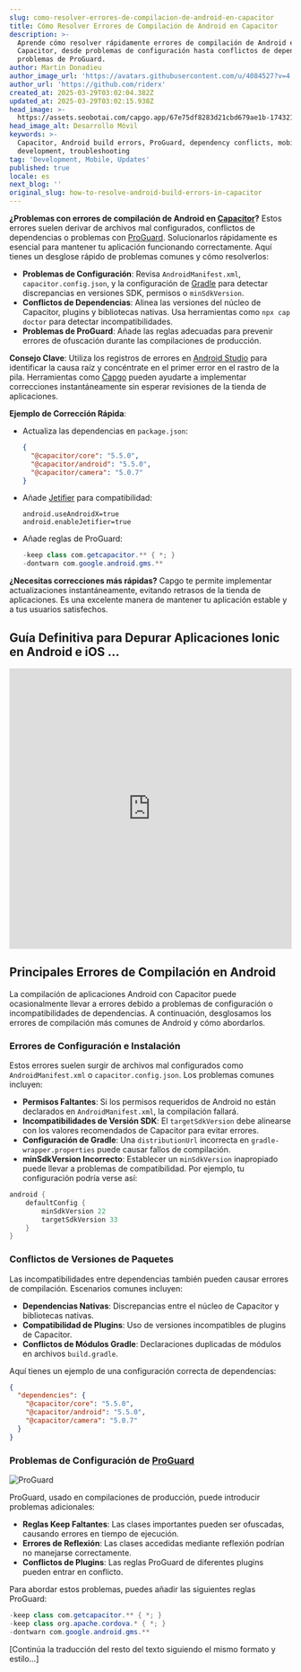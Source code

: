 ```yaml
---
slug: como-resolver-errores-de-compilacion-de-android-en-capacitor
title: Cómo Resolver Errores de Compilación de Android en Capacitor
description: >-
  Aprende cómo resolver rápidamente errores de compilación de Android en
  Capacitor, desde problemas de configuración hasta conflictos de dependencias y
  problemas de ProGuard.
author: Martin Donadieu
author_image_url: 'https://avatars.githubusercontent.com/u/4084527?v=4'
author_url: 'https://github.com/riderx'
created_at: 2025-03-29T03:02:04.382Z
updated_at: 2025-03-29T03:02:15.938Z
head_image: >-
  https://assets.seobotai.com/capgo.app/67e75df8283d21cbd679ae1b-1743217335938.jpg
head_image_alt: Desarrollo Móvil
keywords: >-
  Capacitor, Android build errors, ProGuard, dependency conflicts, mobile
  development, troubleshooting
tag: 'Development, Mobile, Updates'
published: true
locale: es
next_blog: ''
original_slug: how-to-resolve-android-build-errors-in-capacitor
---
```

**¿Problemas con errores de compilación de Android en [Capacitor](https://capacitorjs.com/)?** Estos errores suelen derivar de archivos mal configurados, conflictos de dependencias o problemas con [ProGuard](https://www.guardsquare.com/manual/home). Solucionarlos rápidamente es esencial para mantener tu aplicación funcionando correctamente. Aquí tienes un desglose rápido de problemas comunes y cómo resolverlos:

-   **Problemas de Configuración**: Revisa `AndroidManifest.xml`, `capacitor.config.json`, y la configuración de [Gradle](https://gradle.org/) para detectar discrepancias en versiones SDK, permisos o `minSdkVersion`.
-   **Conflictos de Dependencias**: Alinea las versiones del núcleo de Capacitor, plugins y bibliotecas nativas. Usa herramientas como `npx cap doctor` para detectar incompatibilidades.
-   **Problemas de ProGuard**: Añade las reglas adecuadas para prevenir errores de ofuscación durante las compilaciones de producción.

**Consejo Clave**: Utiliza los registros de errores en [Android Studio](https://developer.android.com/studio) para identificar la causa raíz y concéntrate en el primer error en el rastro de la pila. Herramientas como [Capgo](https://capgo.app/) pueden ayudarte a implementar correcciones instantáneamente sin esperar revisiones de la tienda de aplicaciones.

**Ejemplo de Corrección Rápida**:

-   Actualiza las dependencias en `package.json`:
    
    ```json
    {
      "@capacitor/core": "5.5.0",
      "@capacitor/android": "5.5.0",
      "@capacitor/camera": "5.0.7"
    }
    ```
    
-   Añade [Jetifier](https://developer.android.com/tools/jetifier) para compatibilidad:
    
    ```properties
    android.useAndroidX=true
    android.enableJetifier=true
    ```
    
-   Añade reglas de ProGuard:
    
    ```java
    -keep class com.getcapacitor.** { *; }
    -dontwarn com.google.android.gms.**
    ```
    

**¿Necesitas correcciones más rápidas?** Capgo te permite implementar actualizaciones instantáneamente, evitando retrasos de la tienda de aplicaciones. Es una excelente manera de mantener tu aplicación estable y a tus usuarios satisfechos.

## Guía Definitiva para Depurar Aplicaciones Ionic en Android e iOS ...

<iframe src="https://www.youtube.com/embed/HmXM5t8DIPA" title="YouTube video player" frameborder="0" allow="accelerometer; autoplay; clipboard-write; encrypted-media; gyroscope; picture-in-picture; web-share" referrerpolicy="strict-origin-when-cross-origin" style="width: 100%; height: 500px;" allowfullscreen></iframe>

## Principales Errores de Compilación en Android

La compilación de aplicaciones Android con Capacitor puede ocasionalmente llevar a errores debido a problemas de configuración o incompatibilidades de dependencias. A continuación, desglosamos los errores de compilación más comunes de Android y cómo abordarlos.

### Errores de Configuración e Instalación

Estos errores suelen surgir de archivos mal configurados como `AndroidManifest.xml` o `capacitor.config.json`. Los problemas comunes incluyen:

-   **Permisos Faltantes**: Si los permisos requeridos de Android no están declarados en `AndroidManifest.xml`, la compilación fallará.
-   **Incompatibilidades de Versión SDK**: El `targetSdkVersion` debe alinearse con los valores recomendados de Capacitor para evitar errores.
-   **Configuración de Gradle**: Una `distributionUrl` incorrecta en `gradle-wrapper.properties` puede causar fallos de compilación.
-   **minSdkVersion Incorrecto**: Establecer un `minSdkVersion` inapropiado puede llevar a problemas de compatibilidad. Por ejemplo, tu configuración podría verse así:

```groovy
android {  
    defaultConfig {  
        minSdkVersion 22  
        targetSdkVersion 33  
    }  
}
```

### Conflictos de Versiones de Paquetes

Las incompatibilidades entre dependencias también pueden causar errores de compilación. Escenarios comunes incluyen:

-   **Dependencias Nativas**: Discrepancias entre el núcleo de Capacitor y bibliotecas nativas.
-   **Compatibilidad de Plugins**: Uso de versiones incompatibles de plugins de Capacitor.
-   **Conflictos de Módulos Gradle**: Declaraciones duplicadas de módulos en archivos `build.gradle`.

Aquí tienes un ejemplo de una configuración correcta de dependencias:

```json
{
  "dependencies": {
    "@capacitor/core": "5.5.0",
    "@capacitor/android": "5.5.0",
    "@capacitor/camera": "5.0.7"
  }
}
```

### Problemas de Configuración de [ProGuard](https://www.guardsquare.com/manual/home)

![ProGuard](https://assets.seobotai.com/capgo.app/67e75df8283d21cbd679ae1b/caf1031c54e5e4608a41f5a1b5bef282.jpg)

ProGuard, usado en compilaciones de producción, puede introducir problemas adicionales:

-   **Reglas Keep Faltantes**: Las clases importantes pueden ser ofuscadas, causando errores en tiempo de ejecución.
-   **Errores de Reflexión**: Las clases accedidas mediante reflexión podrían no manejarse correctamente.
-   **Conflictos de Plugins**: Las reglas ProGuard de diferentes plugins pueden entrar en conflicto.

Para abordar estos problemas, puedes añadir las siguientes reglas ProGuard:

```java
-keep class com.getcapacitor.** { *; }
-keep class org.apache.cordova.* { *; }
-dontwarn com.google.android.gms.**
```

[Continúa la traducción del resto del texto siguiendo el mismo formato y estilo...]
